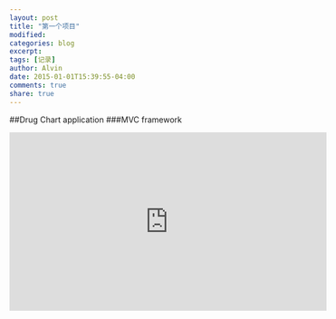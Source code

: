 ```yaml
---
layout: post
title: "第一个项目"
modified:
categories: blog
excerpt:
tags: [记录]
author: Alvin
date: 2015-01-01T15:39:55-04:00
comments: true
share: true
---
```



##Drug Chart application
###MVC framework


<iframe width="560" height="315" src="https://www.youtube.com/watch?v=pdSp4Y4GOQs" frameborder="0"> </iframe>


<!-- 多说评论框 start -->
<div class="ds-thread" data-thread-key="hello world" data-title="hello world" ></div>
<!-- 多说评论框 end -->
<!-- 多说公共JS代码 start (一个网页只需插入一次) -->
<script type="text/javascript">
var duoshuoQuery = {short_name:"goaheadalvin"};
(function() {
var ds = document.createElement('script');
ds.type = 'text/javascript';ds.async = true;
ds.src = (document.location.protocol == 'https:' ? 'https:' : 'http:') + '//static.duoshuo.com/embed.js';
ds.charset = 'UTF-8';
(document.getElementsByTagName('head')[0] 
|| document.getElementsByTagName('body')[0]).appendChild(ds);
})();
</script>
<!-- 多说公共JS代码 end -->